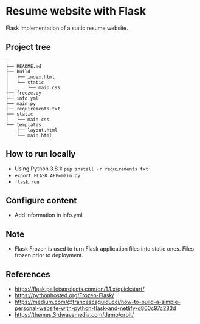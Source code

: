 # Resume website with Flask
Flask implementation of a static resume website.

## Project tree
```
.
├── README.md
├── build
│   ├── index.html
│   └── static
│       └── main.css
├── freeze.py
├── info.yml
├── main.py
├── requirements.txt
├── static
│   └── main.css
└── templates
    ├── layout.html
    └── main.html
```

## How to run locally
* Using Python 3.8.1:
````pip install -r requirements.txt````
* ````export FLASK_APP=main.py````
* ````flask run````

## Configure content
* Add information in info.yml

## Note
* Flask Frozen is used to turn Flask application files into static ones. Files frozen prior to deployment.


## References
* https://flask.palletsprojects.com/en/1.1.x/quickstart/
* https://pythonhosted.org/Frozen-Flask/
* https://medium.com/@francescaguiducci/how-to-build-a-simple-personal-website-with-python-flask-and-netlify-d800c97c283d
* https://themes.3rdwavemedia.com/demo/orbit/